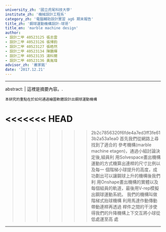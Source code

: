 ```yaml
---
university_zh: '國立虎尾科技大學'
institute_zh: '機械設計工程系'
category_zh: '電腦輔助設計實習 ag6 期末報告'
title_zh: '鋼球運動機構設計-球哥'
title_en: 'marble machine design'
author:
- 設計二甲 40523125 張志雲
- 設計二甲 40523126 張博鈞
- 設計二甲 40523127 張皓然
- 設計二甲 40523134 陳鵬暉
- 設計二甲 40523135 湯科爾
- 設計二甲 40523136 黃胤瑋
advisor_zh: '嚴家銘'
date: '2017.12.21'
---
```


---
abstract: |
    這裡是摘要內容。.
    

    
    本研究的重點在於如何通過繪圖軟體設計出鋼球運動機構
    
<<<<<<< HEAD
=======
    
>>>>>>> 2b2c7856320f6fde4a7ed3ff3fe613b2a53a1ea0
    首先我們從網路上尋找到了適合的
    參考機構(marble machine etagen)，通過小組討論決定後,組員利
    用Solvespace畫出機構運動的方式機算出連桿的尺寸比例以及每一
    個階梯小球提升的高度，成功劃出可以讓鋼球上升的機構後我們利
    用Onshape畫出機構的實體以及每個組員的軌道，最後用V-rep模擬
    出鋼球運動系統。
    我們的機構叫做階梯式抬球機構
    利用馬達作動傳動帶動連桿再透過
    桿件之間的干涉使得我們的升降機構上下交互將小球從低處運至高
    處
---



